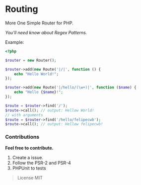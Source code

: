 Routing
=======

More One Simple Router for PHP.

*You'll need know about Regex Patterns.*

Example:
```php
<?php

$router = new Router();

$router->add(new Route('|/|', function () {
    echo "Hello World!";
});

$router->add(new Route('|/hello/(\w+)|', function ($name) {
    echo "Hello {$name}!";
});

$route = $router->find('/');
$route->call(); // output: Hellow World!
// with arguments
$route = $router->find('/hello/felipecwb');
$route->call(); // output: Hellow felipecwb!
```

### Contributions

**Feel free to contribute.**

1. Create a issue.
2. Follow the PSR-2 and PSR-4
3. PHPUnit to tests

> License MIT
